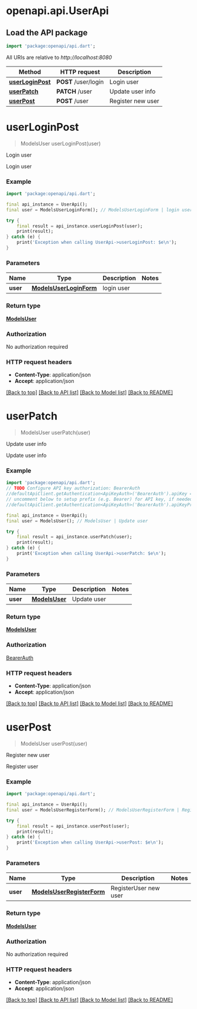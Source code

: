 # openapi.api.UserApi

## Load the API package
```dart
import 'package:openapi/api.dart';
```

All URIs are relative to *http://localhost:8080*

Method | HTTP request | Description
------------- | ------------- | -------------
[**userLoginPost**](UserApi.md#userloginpost) | **POST** /user/login | Login user
[**userPatch**](UserApi.md#userpatch) | **PATCH** /user | Update user info
[**userPost**](UserApi.md#userpost) | **POST** /user | Register new user


# **userLoginPost**
> ModelsUser userLoginPost(user)

Login user

Login user

### Example
```dart
import 'package:openapi/api.dart';

final api_instance = UserApi();
final user = ModelsUserLoginForm(); // ModelsUserLoginForm | login user

try {
    final result = api_instance.userLoginPost(user);
    print(result);
} catch (e) {
    print('Exception when calling UserApi->userLoginPost: $e\n');
}
```

### Parameters

Name | Type | Description  | Notes
------------- | ------------- | ------------- | -------------
 **user** | [**ModelsUserLoginForm**](ModelsUserLoginForm.md)| login user | 

### Return type

[**ModelsUser**](ModelsUser.md)

### Authorization

No authorization required

### HTTP request headers

 - **Content-Type**: application/json
 - **Accept**: application/json

[[Back to top]](#) [[Back to API list]](../README.md#documentation-for-api-endpoints) [[Back to Model list]](../README.md#documentation-for-models) [[Back to README]](../README.md)

# **userPatch**
> ModelsUser userPatch(user)

Update user info

Update user info

### Example
```dart
import 'package:openapi/api.dart';
// TODO Configure API key authorization: BearerAuth
//defaultApiClient.getAuthentication<ApiKeyAuth>('BearerAuth').apiKey = 'YOUR_API_KEY';
// uncomment below to setup prefix (e.g. Bearer) for API key, if needed
//defaultApiClient.getAuthentication<ApiKeyAuth>('BearerAuth').apiKeyPrefix = 'Bearer';

final api_instance = UserApi();
final user = ModelsUser(); // ModelsUser | Update user

try {
    final result = api_instance.userPatch(user);
    print(result);
} catch (e) {
    print('Exception when calling UserApi->userPatch: $e\n');
}
```

### Parameters

Name | Type | Description  | Notes
------------- | ------------- | ------------- | -------------
 **user** | [**ModelsUser**](ModelsUser.md)| Update user | 

### Return type

[**ModelsUser**](ModelsUser.md)

### Authorization

[BearerAuth](../README.md#BearerAuth)

### HTTP request headers

 - **Content-Type**: application/json
 - **Accept**: application/json

[[Back to top]](#) [[Back to API list]](../README.md#documentation-for-api-endpoints) [[Back to Model list]](../README.md#documentation-for-models) [[Back to README]](../README.md)

# **userPost**
> ModelsUser userPost(user)

Register new user

Register user

### Example
```dart
import 'package:openapi/api.dart';

final api_instance = UserApi();
final user = ModelsUserRegisterForm(); // ModelsUserRegisterForm | RegisterUser new user

try {
    final result = api_instance.userPost(user);
    print(result);
} catch (e) {
    print('Exception when calling UserApi->userPost: $e\n');
}
```

### Parameters

Name | Type | Description  | Notes
------------- | ------------- | ------------- | -------------
 **user** | [**ModelsUserRegisterForm**](ModelsUserRegisterForm.md)| RegisterUser new user | 

### Return type

[**ModelsUser**](ModelsUser.md)

### Authorization

No authorization required

### HTTP request headers

 - **Content-Type**: application/json
 - **Accept**: application/json

[[Back to top]](#) [[Back to API list]](../README.md#documentation-for-api-endpoints) [[Back to Model list]](../README.md#documentation-for-models) [[Back to README]](../README.md)

